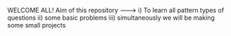 WELCOME ALL!
Aim of this repository --->
i) To learn all pattern types of questions
ii) some basic problems 
iii) simultaneously we will be making some small projects 
